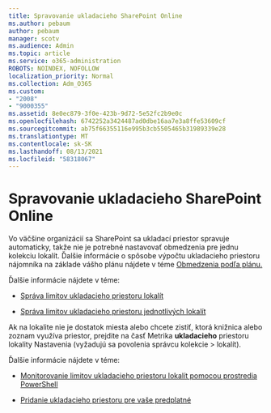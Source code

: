 ```yaml
---
title: Spravovanie ukladacieho SharePoint Online
ms.author: pebaum
author: pebaum
manager: scotv
ms.audience: Admin
ms.topic: article
ms.service: o365-administration
ROBOTS: NOINDEX, NOFOLLOW
localization_priority: Normal
ms.collection: Adm_O365
ms.custom:
- "2008"
- "9000355"
ms.assetid: 8e0ec879-3f0e-423b-9d72-5e52fc2b9e0c
ms.openlocfilehash: 6742252a3424487ad0dbe16aa7e3a8ffe53609cf
ms.sourcegitcommit: ab75f66355116e995b3cb5505465b31989339e28
ms.translationtype: MT
ms.contentlocale: sk-SK
ms.lasthandoff: 08/13/2021
ms.locfileid: "58318067"
---
```

# <a name="manage-your-sharepoint-online-storage"></a>Spravovanie ukladacieho SharePoint Online

Vo väčšine organizácií sa SharePoint sa ukladací priestor spravuje automaticky, takže nie je potrebné nastavovať obmedzenia pre jednu kolekciu lokalít. Ďalšie informácie o spôsobe výpočtu ukladacieho priestoru nájomníka na základe vášho plánu nájdete v téme [Obmedzenia podľa plánu.](https://docs.microsoft.com/office365/servicedescriptions/sharepoint-online-service-description/sharepoint-online-limits?redirectedfrom=MSDN#limits-by-plan)

Ďalšie informácie nájdete v téme:

- [Správa limitov ukladacieho priestoru lokalít](https://docs.microsoft.com/sharepoint/manage-site-collection-storage-limits)

- [Správa limitov ukladacieho priestoru jednotlivých lokalít](https://docs.microsoft.com/sharepoint/manage-site-collection-storage-limits#manage-individual-site-storage-limits)

Ak na lokalite nie je dostatok miesta alebo chcete zistiť, ktorá knižnica alebo zoznam využíva priestor, prejdite na časť Metrika **ukladacieho** priestoru lokality Nastavenia (vyžadujú sa povolenia správcu kolekcie  >   lokalít).

Ďalšie informácie nájdete v téme:

- [Monitorovanie limitov ukladacieho priestoru lokalít pomocou prostredia PowerShell](https://docs.microsoft.com/sharepoint/manage-site-collection-storage-limits#monitor-site-storage-limits-by-using-powershell)

- [Pridanie ukladacieho priestoru pre vaše predplatné](https://docs.microsoft.com/microsoft-365/commerce/add-storage-space) 
  